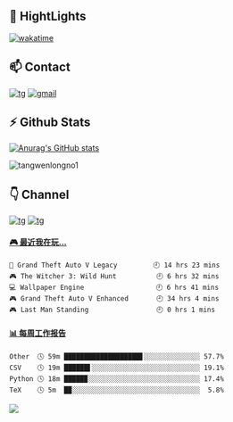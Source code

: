 ## 📌 HightLights
[![wakatime](https://wakatime.com/badge/user/27e8a095-1d6f-4b06-bfec-6540f6e1a642.svg)](https://wakatime.com/@27e8a095-1d6f-4b06-bfec-6540f6e1a642)
## 📫 Contact
[![tg](https://img.shields.io/badge/t.me-%40twltel-purple)](https://t.me/twltel)
[![gmail](https://img.shields.io/badge/Gmail-%40twl-red)](mailto:twl102841@gmail.com)

## :zap: Github Stats
[![Anurag's GitHub stats](https://github-readme-stats.vercel.app/api?username=tangwenlongNO1&hide=stars,prs&count_private=true&show_icons=true&theme=radical&hide_border=true&show_owner=true)](https://github.com/anuraghazra/github-readme-stats)

<p><img align="center" src="https://github-readme-streak-stats.herokuapp.com/?user=tangwenlongno1&" alt="tangwenlongno1" /></p>


<!--[![](https://steins-gate-visitor-count.greenhandatsjtu.repl.co/tangwenlongNO1)](https://github.com/greenhandatsjtu/steins-gate-visitor-count)-->

## 👇 Channel
[![tg](https://img.shields.io/badge/channel-clash-bringgreen)](https://t.me/clash_for_win)
[![tg](https://img.shields.io/badge/channel-WTO-ff69b4)](https://t.me/WTOgaoqing)

<!-- steam-box start -->
#### <a href="https://gist.github.com/8b9cad778980794568613fc243bd91bd" target="_blank">🎮 最近我在玩…</a>
```text
🚓 Grand Theft Auto V Legacy         🕘 14 hrs 23 mins
🎮 The Witcher 3: Wild Hunt          🕘 6 hrs 32 mins
💻 Wallpaper Engine                  🕘 6 hrs 41 mins
🎮 Grand Theft Auto V Enhanced       🕘 34 hrs 4 mins
🎮 Last Man Standing                 🕘 0 hrs 1 mins
```
<!-- Powered by https://github.com/YouEclipse/steam-box . -->
<!-- steam-box end -->

<!-- waka-box start -->
#### <a href="https://gist.github.com/2da313c85a908b12cb8d9647cf806b3c" target="_blank">📊 每周工作报告</a>
```text
Other  🕓 59m ███████████████████▋░░░░░░░░░░░░░░ 57.7%
CSV    🕓 19m ██████▌░░░░░░░░░░░░░░░░░░░░░░░░░░░ 19.1%
Python 🕓 18m █████▉░░░░░░░░░░░░░░░░░░░░░░░░░░░░ 17.4%
TeX    🕓 5m  █▉░░░░░░░░░░░░░░░░░░░░░░░░░░░░░░░░  5.8%
```
<!-- Powered by https://github.com/journey-ad/waka-box-go . -->
<!-- waka-box end -->

<p>
  <a href="https://count.getloli.com/"><img src="https://moe-counter.glitch.me/get/@tangwenlongNO1?theme=rule34"></a>
</p>
